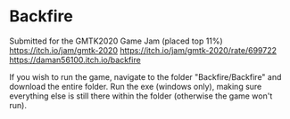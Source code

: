 # Backfire
Submitted for the GMTK2020 Game Jam (placed top 11%)
https://itch.io/jam/gmtk-2020
https://itch.io/jam/gmtk-2020/rate/699722
https://daman56100.itch.io/backfire

If you wish to run the game, navigate to the folder "Backfire/Backfire" and download the entire folder. Run the exe (windows only), making sure everything else is still there within the folder (otherwise the game won't run). 
